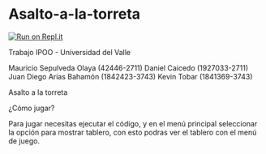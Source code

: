 # Asalto-a-la-torreta

[![Run on Repl.it](https://repl.it/badge/github/KstmSoft/Asalto-a-la-torreta)](https://repl.it/github/KstmSoft/Asalto-a-la-torreta)

Trabajo IPOO - Universidad del Valle

Mauricio Sepulveda Olaya (42446-2711)
Daniel Caicedo (1927033-2711)
Juan Diego Arias Bahamón (1842423-3743)
Kevin Tobar (1841369-3743)

Asalto a la torreta

¿Cómo jugar?

Para jugar necesitas ejecutar el código, y en el menú principal 
seleccionar la opción para mostrar tablero, con esto podras ver el 
tablero con el menú de juego.
